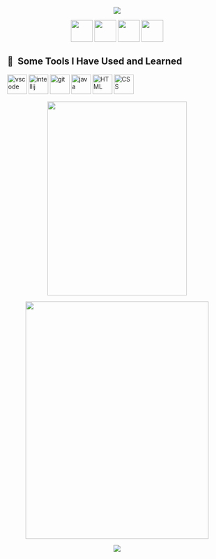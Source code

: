 <p align="center">
   <img src="https://capsule-render.vercel.app/api?type=rounded&height=300&color=gradient&text=nusuntnight&reversal=false"/>
</p>

<p align="center">
<a href="https://discordapp.com/users/559796925562617886" style="text-decoration: none">
  <img height="50" src="https://cdn3.iconfinder.com/data/icons/social-network-flat-3/100/Discord-256.png">
</a>

<a href="https://open.spotify.com/user/316gom7zxrkvgx2hy4turcuengrm?si=91241db78bdf44fa" style="text-decoration: none"> 
  <img height="50" src="https://cdn2.iconfinder.com/data/icons/social-icons-33/128/Spotify-256.png"/>
</a>

<a href="https://steamcommunity.com/id/nusuntnightfra/" style="text-decoration: none">
  <img height="50" src="https://cdn2.iconfinder.com/data/icons/gaming-platforms-logo-shapes/250/steam_logo-256.png"/>
</a>

<a href="https://x.com/nusuntnight" style="text-decoration: none">
  <img height="50" src="https://cdn2.iconfinder.com/data/icons/social-media-2285/512/1_Twitter3_colored_svg-256.png"/>
</a>
</p>

<h2> 🚀 &nbsp;Some Tools I Have Used and Learned</h2>
<p align="left">
<img src="https://cdn.jsdelivr.net/gh/devicons/devicon/icons/vscode/vscode-original.svg" alt="vscode" width="45" height="45"/>
<img src="https://cdn.jsdelivr.net/gh/devicons/devicon@latest/icons/intellij/intellij-original.svg" alt="intellij" width="45" height="45" />
<img src="https://cdn.jsdelivr.net/gh/devicons/devicon@latest/icons/git/git-original.svg" alt="git" width="45" height="45"/>
<img src="https://cdn.jsdelivr.net/gh/devicons/devicon@latest/icons/java/java-original-wordmark.svg" alt="java" width="45" height="45"/>
<img src="https://cdn.jsdelivr.net/gh/devicons/devicon@latest/icons/html5/html5-original.svg" alt="HTML" width="45" height="45"/>
<img src="https://cdn.jsdelivr.net/gh/devicons/devicon@latest/icons/css3/css3-original.svg" alt="CSS" width="45" height="45"/>
</p>

<p align="center">
  <img width="320" height="445" src="https://spotify-github-profile.kittinanx.com/api/view?uid=316gom7zxrkvgx2hy4turcuengrm&cover_image=true&theme=apple&show_offline=false&background_color=121212&interchange=false&mode=dark)](https://github.com/kittinan/spotify-github-profile">
</p>
<p align="center">
<img width="420" height="545" src="https://github-readme-stats.vercel.app/api?username=nusuntnight&show_icons=true&theme=dark"> 
</p>
<p align="center">
   <img src="https://i.pinimg.com/originals/0b/cb/b6/0bcbb6cad5aabbae418170355f9b6114.gif"/>
</p>
